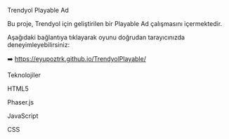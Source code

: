 Trendyol Playable Ad

Bu proje, Trendyol için geliştirilen bir Playable Ad çalışmasını içermektedir.

Aşağıdaki bağlantıya tıklayarak oyunu doğrudan tarayıcınızda deneyimleyebilirsiniz:

➡️  https://eyupoztrk.github.io/TrendyolPlayable/

Teknolojiler

HTML5

Phaser.js

JavaScript

CSS
